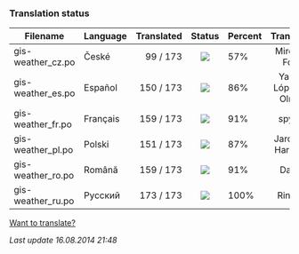 ### **Translation status**

Filename | Language | Translated | Status | Percent | Translator
| ------------- | ------------- | ------------: | :-----------: | :------------- | :-------------: |
| gis-weather_cz.po| České | 99 / 173 | ![](https://dl.dropboxusercontent.com/u/99404329/bars/57.png) | 57% | Miroslav Fótyi |
| gis-weather_es.po| Español | 150 / 173 | ![](https://dl.dropboxusercontent.com/u/99404329/bars/86.png) | 86% | Yasser López de Olmos |
| gis-weather_fr.po| Français | 159 / 173 | ![](https://dl.dropboxusercontent.com/u/99404329/bars/91.png) | 91% | spyder |
| gis-weather_pl.po| Polski | 151 / 173 | ![](https://dl.dropboxusercontent.com/u/99404329/bars/87.png) | 87% | Jarosław Harasiuk |
| gis-weather_ro.po| Română | 159 / 173 | ![](https://dl.dropboxusercontent.com/u/99404329/bars/91.png) | 91% | Daniel |
| gis-weather_ru.po| Русский | 173 / 173 | ![](https://dl.dropboxusercontent.com/u/99404329/bars/100.png) | 100% | RingOV |

[Want to translate?](https://github.com/RingOV/gis-weather/wiki/Want-to-translate%3F)

_Last update 16.08.2014 21:48_

